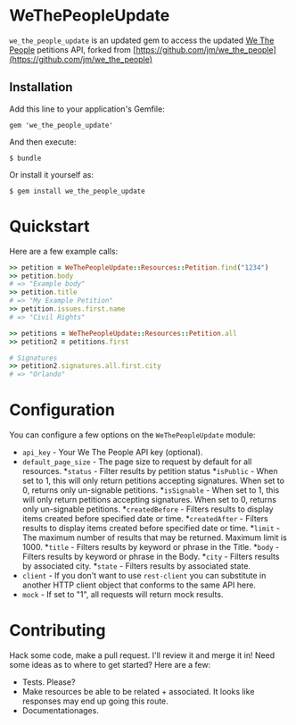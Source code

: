 # WeThePeopleUpdate

`we_the_people_update` is an updated gem to access the updated [We The People](https://petitions.whitehouse.gov) petitions API, forked from [https://github.com/jm/we_the_people](https://github.com/jm/we_the_people)

## Installation

Add this line to your application's Gemfile:

    gem 'we_the_people_update'

And then execute:

    $ bundle

Or install it yourself as:

    $ gem install we_the_people_update

# Quickstart

Here are a few example calls:

```ruby
>> petition = WeThePeopleUpdate::Resources::Petition.find("1234")
>> petition.body
# => "Example body"
>> petition.title
# => "My Example Petition"
>> petition.issues.first.name
# => "Civil Rights"

>> petitions = WeThePeopleUpdate::Resources::Petition.all
>> petition2 = petitions.first

# Signatures
>> petition2.signatures.all.first.city
# => "Orlando"
```

# Configuration

You can configure a few options on the `WeThePeopleUpdate` module:

* `api_key` - Your We The People API key (optional).
* `default_page_size` - The page size to request by default for all resources.
*`status` - Filter results by petition status
*`isPublic` - When set to 1, this will only return petitions accepting signatures. When set to 0, returns only un-signable petitions.
*`isSignable` - When set to 1, this will only return petitions accepting signatures. When set to 0, returns only un-signable petitions.
*`createdBefore` - Filters results to display items created before specified date or time.
*`createdAfter` - Filters results to display items created before specified date or time.
*`limit` - The maximum number of results that may be returned. Maximum limit is 1000.
*`title` - Filters results by keyword or phrase in the Title.
*`body` - Filters results by keyword or phrase in the Body.
*`city` - Filters results by associated city.
*`state` - Filters results by associated state.
* `client` - If you don't want to use `rest-client` you can substitute in another HTTP client object that conforms to the same API here.
* `mock` - If set to "1", all requests will return mock results.

# Contributing

Hack some code, make a pull request.  I'll review it and merge it in!  Need some ideas as to where to get started?  Here are a few:

* Tests.  Please?
* Make resources be able to be related + associated.  It looks like responses may end up going this route.
* Documentationages.

